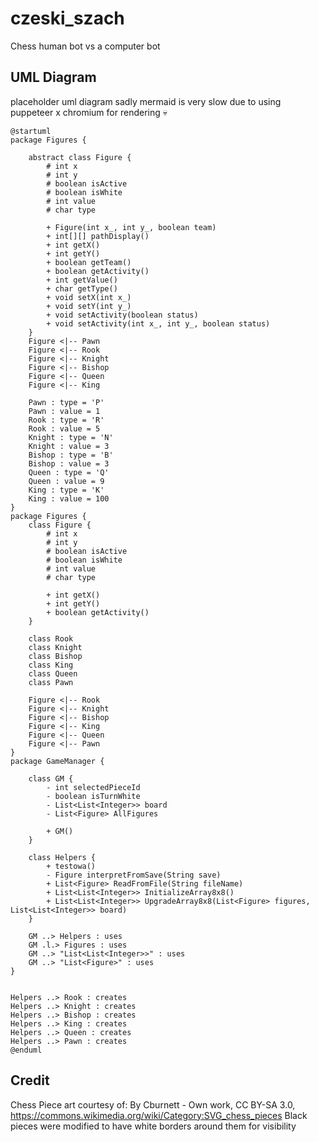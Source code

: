 # czeski_szach

Chess human bot vs a computer bot

## UML Diagram

placeholder uml diagram
sadly mermaid is very slow due to using puppeteer x chromium for rendering 💀

```plantuml
@startuml
package Figures {

    abstract class Figure {
        # int x
        # int y
        # boolean isActive
        # boolean isWhite
        # int value
        # char type

        + Figure(int x_, int y_, boolean team)
        + int[][] pathDisplay()
        + int getX()
        + int getY()
        + boolean getTeam()
        + boolean getActivity()
        + int getValue()
        + char getType()
        + void setX(int x_)
        + void setY(int y_)
        + void setActivity(boolean status)
        + void setActivity(int x_, int y_, boolean status)
    }
    Figure <|-- Pawn
    Figure <|-- Rook
    Figure <|-- Knight
    Figure <|-- Bishop
    Figure <|-- Queen
    Figure <|-- King

    Pawn : type = 'P'
    Pawn : value = 1
    Rook : type = 'R'
    Rook : value = 5
    Knight : type = 'N'
    Knight : value = 3
    Bishop : type = 'B'
    Bishop : value = 3
    Queen : type = 'Q'
    Queen : value = 9
    King : type = 'K'
    King : value = 100
}
package Figures {
    class Figure {
        # int x
        # int y
        # boolean isActive
        # boolean isWhite
        # int value
        # char type

        + int getX()
        + int getY()
        + boolean getActivity()
    }

    class Rook
    class Knight
    class Bishop
    class King
    class Queen
    class Pawn

    Figure <|-- Rook
    Figure <|-- Knight
    Figure <|-- Bishop
    Figure <|-- King
    Figure <|-- Queen
    Figure <|-- Pawn
}
package GameManager {

    class GM {
        - int selectedPieceId
        - boolean isTurnWhite
        - List<List<Integer>> board
        - List<Figure> AllFigures

        + GM()
    }

    class Helpers {
        + testowa()
        - Figure interpretFromSave(String save)
        + List<Figure> ReadFromFile(String fileName)
        + List<List<Integer>> InitializeArray8x8()
        + List<List<Integer>> UpgradeArray8x8(List<Figure> figures, List<List<Integer>> board)
    }

    GM ..> Helpers : uses
    GM .l.> Figures : uses
    GM ..> "List<List<Integer>>" : uses
    GM ..> "List<Figure>" : uses
}


Helpers ..> Rook : creates
Helpers ..> Knight : creates
Helpers ..> Bishop : creates
Helpers ..> King : creates
Helpers ..> Queen : creates
Helpers ..> Pawn : creates
@enduml
```

## Credit

Chess Piece art courtesy of:
By Cburnett - Own work, CC BY-SA 3.0, https://commons.wikimedia.org/wiki/Category:SVG_chess_pieces
Black pieces were modified to have white borders around them for visibility
